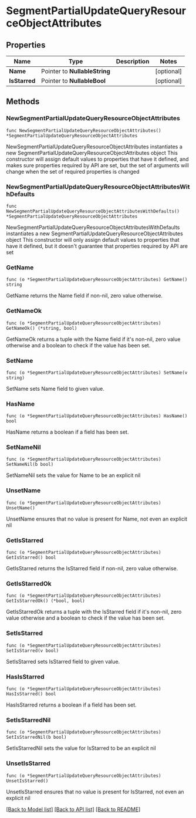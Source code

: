 # SegmentPartialUpdateQueryResourceObjectAttributes

## Properties

Name | Type | Description | Notes
------------ | ------------- | ------------- | -------------
**Name** | Pointer to **NullableString** |  | [optional] 
**IsStarred** | Pointer to **NullableBool** |  | [optional] 

## Methods

### NewSegmentPartialUpdateQueryResourceObjectAttributes

`func NewSegmentPartialUpdateQueryResourceObjectAttributes() *SegmentPartialUpdateQueryResourceObjectAttributes`

NewSegmentPartialUpdateQueryResourceObjectAttributes instantiates a new SegmentPartialUpdateQueryResourceObjectAttributes object
This constructor will assign default values to properties that have it defined,
and makes sure properties required by API are set, but the set of arguments
will change when the set of required properties is changed

### NewSegmentPartialUpdateQueryResourceObjectAttributesWithDefaults

`func NewSegmentPartialUpdateQueryResourceObjectAttributesWithDefaults() *SegmentPartialUpdateQueryResourceObjectAttributes`

NewSegmentPartialUpdateQueryResourceObjectAttributesWithDefaults instantiates a new SegmentPartialUpdateQueryResourceObjectAttributes object
This constructor will only assign default values to properties that have it defined,
but it doesn't guarantee that properties required by API are set

### GetName

`func (o *SegmentPartialUpdateQueryResourceObjectAttributes) GetName() string`

GetName returns the Name field if non-nil, zero value otherwise.

### GetNameOk

`func (o *SegmentPartialUpdateQueryResourceObjectAttributes) GetNameOk() (*string, bool)`

GetNameOk returns a tuple with the Name field if it's non-nil, zero value otherwise
and a boolean to check if the value has been set.

### SetName

`func (o *SegmentPartialUpdateQueryResourceObjectAttributes) SetName(v string)`

SetName sets Name field to given value.

### HasName

`func (o *SegmentPartialUpdateQueryResourceObjectAttributes) HasName() bool`

HasName returns a boolean if a field has been set.

### SetNameNil

`func (o *SegmentPartialUpdateQueryResourceObjectAttributes) SetNameNil(b bool)`

 SetNameNil sets the value for Name to be an explicit nil

### UnsetName
`func (o *SegmentPartialUpdateQueryResourceObjectAttributes) UnsetName()`

UnsetName ensures that no value is present for Name, not even an explicit nil
### GetIsStarred

`func (o *SegmentPartialUpdateQueryResourceObjectAttributes) GetIsStarred() bool`

GetIsStarred returns the IsStarred field if non-nil, zero value otherwise.

### GetIsStarredOk

`func (o *SegmentPartialUpdateQueryResourceObjectAttributes) GetIsStarredOk() (*bool, bool)`

GetIsStarredOk returns a tuple with the IsStarred field if it's non-nil, zero value otherwise
and a boolean to check if the value has been set.

### SetIsStarred

`func (o *SegmentPartialUpdateQueryResourceObjectAttributes) SetIsStarred(v bool)`

SetIsStarred sets IsStarred field to given value.

### HasIsStarred

`func (o *SegmentPartialUpdateQueryResourceObjectAttributes) HasIsStarred() bool`

HasIsStarred returns a boolean if a field has been set.

### SetIsStarredNil

`func (o *SegmentPartialUpdateQueryResourceObjectAttributes) SetIsStarredNil(b bool)`

 SetIsStarredNil sets the value for IsStarred to be an explicit nil

### UnsetIsStarred
`func (o *SegmentPartialUpdateQueryResourceObjectAttributes) UnsetIsStarred()`

UnsetIsStarred ensures that no value is present for IsStarred, not even an explicit nil

[[Back to Model list]](../README.md#documentation-for-models) [[Back to API list]](../README.md#documentation-for-api-endpoints) [[Back to README]](../README.md)


